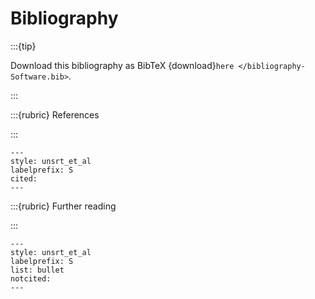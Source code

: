 <!--- cspell:ignore labelprefix -->

# Bibliography

:::{tip}

Download this bibliography as BibTeX
{download}`here </bibliography-Software.bib>`.

:::

:::{rubric} References

:::

```{bibliography} /bibliography-Software.bib
---
style: unsrt_et_al
labelprefix: S
cited:
---
```

:::{rubric} Further reading

:::

```{bibliography} /bibliography-Software.bib
---
style: unsrt_et_al
labelprefix: S
list: bullet
notcited:
---
```
